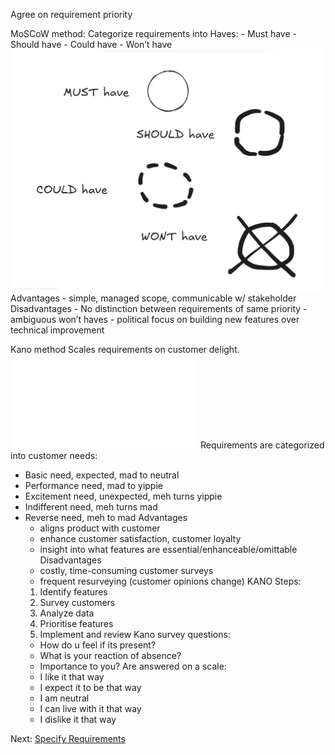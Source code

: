 Agree on requirement priority

MoSCoW method:
	Categorize requirements into Haves:
       - Must have
       - Should have
       - Could have
       - Won’t have
    ![Pasted image 20241025173618.png](../../attachments/Pasted%20image%2020241025173618.png)
    Advantages
       - simple, managed scope, communicable w/ stakeholder
    Disadvantages
       - No distinction between requirements of same priority
       - ambiguous won’t haves
       - political focus on building new features over technical improvement

Kano method
   Scales requirements on customer delight.
   ![KANO needs](../../Excalidraw/KANO%20needs.md)
   Requirements are categorized into customer needs:
   - Basic need, expected, mad to neutral
   - Performance need, mad to yippie
   - Excitement need, unexpected, meh turns yippie
   - Indifferent need, meh turns mad
   - Reverse need, meh to mad
   Advantages
     - aligns product with customer
     - enhance customer satisfaction, customer loyalty
     - insight into what features are essential/enhanceable/omittable
   Disadvantages
     - costly, time-consuming customer surveys
     - frequent resurveying (customer opinions change)
   KANO Steps:
     1. Identify features
     2. Survey customers
     3. Analyze data
     4. Prioritise features
     5. Implement and review
   Kano survey questions:
     - How do u feel if its present?
     - What is your reaction of absence?
     - Importance to you?
   Are answered on a scale:
     - I like it that way
     - I expect it to be that way
     - I am neutral
     - I can live with it that way
     - I dislike it that way

Next: [Specify Requirements](Specify%20Requirements.md)